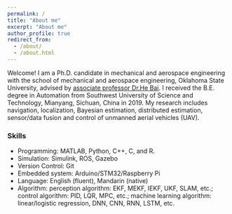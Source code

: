 ```yaml
---
permalink: /
title: "About me"
excerpt: "About me"
author_profile: true
redirect_from: 
  - /about/
  - /about.html
---
```

Welcome! I am a Ph.D. candidate in mechanical and aerospace engineering with the school of mechanical and aerospace engineering, Oklahoma State University, advised by [associate professor Dr.He Bai](https://ceat.okstate.edu/mae/faculty-staff/faculty-bios/he-bai.html). I received the B.E. degree in Automation from Southwest University of Science and Technology, Mianyang, Sichuan, China in 2019. My research includes navigation, localization, Bayesian estimation, distributed estimation, sensor/data fusion and control of unmanned aerial vehicles (UAV).

### Skills
- Programming: MATLAB, Python, C++, C, and R.
- Simulation: Simulink, ROS, Gazebo
- Version Control: Git
- Embedded system: Arduino/STM32/Raspberry Pi
- Language: English (fluent), Mandarin (native)
- Algorithm: perception algorithm: EKF, MEKF, IEKF, UKF, SLAM, etc.; control algorithm: PID, LQR, MPC, etc.; machine learning algorithm: linear/logistic regression, DNN, CNN, RNN, LSTM, etc.
